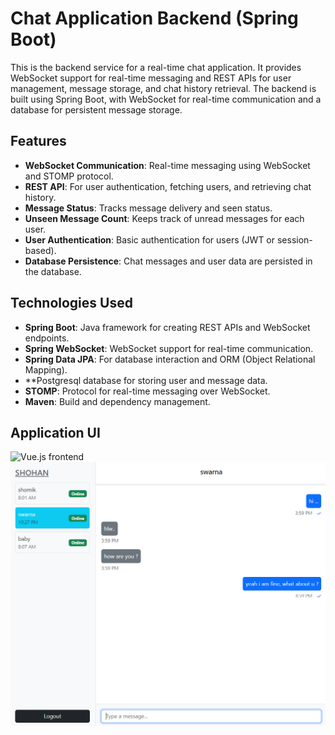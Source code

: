 # Chat Application Backend (Spring Boot)

This is the backend service for a real-time chat application. It provides WebSocket support for real-time messaging and REST APIs for user management, message storage, and chat history retrieval. The backend is built using Spring Boot, with WebSocket for real-time communication and a database for persistent message storage.

## Features

- **WebSocket Communication**: Real-time messaging using WebSocket and STOMP protocol.
- **REST API**: For user authentication, fetching users, and retrieving chat history.
- **Message Status**: Tracks message delivery and seen status.
- **Unseen Message Count**: Keeps track of unread messages for each user.
- **User Authentication**: Basic authentication for users (JWT or session-based).
- **Database Persistence**: Chat messages and user data are persisted in the database.

## Technologies Used

- **Spring Boot**: Java framework for creating REST APIs and WebSocket endpoints.
- **Spring WebSocket**: WebSocket support for real-time communication.
- **Spring Data JPA**: For database interaction and ORM (Object Relational Mapping).
- **Postgresql database for storing user and message data.
- **STOMP**: Protocol for real-time messaging over WebSocket.
- **Maven**: Build and dependency management.

## Application UI
![Vue.js frontend](./chat-frontend)
![Chat Application Screenshot](./chat-frontend/screenshots/chat-interface.png)